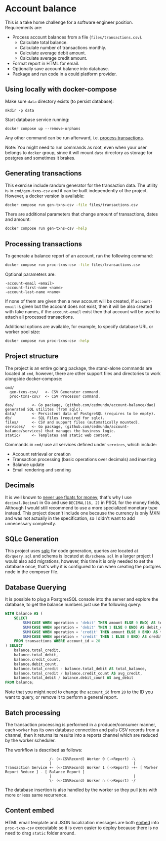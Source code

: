# Account balance

This is a take home challenge for a software engineer position. Requirements are:

* Process account balances from a file (`files/transactions.csv`).
  * Calculate total balance.
  * Calculate number of transactions monthly.
  * Calculate average debit amount.
  * Calculate average credit amount.
* Format report in HTML for email.
* Optionally save account balance into database.
* Package and run code in a could platform provider.

## Using locally with docker-compose

Make sure `data` directory exists (to persist database):

```
mkdir -p data
```

Start database service running:
```
docker compose up --remove-orphans
```

Any other command can be run afterward, i.e. [process transactions](#processing-transactions).

Note: You might need to run commands as root, even when your user belongs to `docker` group, since it will mount `data` directory
as storage for postgres and sometimes it brakes.

## Generating transactions

This exercise include random generator for the transaction data. The utility is in `cmd/gen-txns-csv` and it can be built
independently of the project. However, a docker version is available:
```sh
docker compose run gen-txns-csv -file files/transactions.csv
```

There are additional parameters that change amount of transactions, dates and amount:
```sh
docker compose run gen-txns-csv -help
```

## Processing transactions

To generate a balance report of an account, run the following command:
```sh
docker compose run proc-txns-csv -file files/transactions.csv
```

Optional parameters are:
```
-account-email <email>
-account-first-name <name>
-account-last-name <name>
```

If none of them are given then a new account will be created, if `account-email` is given but
the account does not exist, then it will be also created with fake names, if the `account-email` exist
then that account will be used to attach all processed transactions.

Additional options are available, for example, to specify database URL or worker pool size:
```sh
docker compose run proc-txns-csv -help
```

## Project structure

The project is an entire golang package, the stand-alone commands are located at `cmd`, however, there are other support
files and directories to work alongside docker-compose:
```
cmd/
  gen-txns-csv/   <- CSV Generator command.
  proc-txns-csv/  <- CSV Processor command.
  
dao/        <- Go package, (github.com/cedmundo/account-balance/dao) generated SQL utilites (from sqlc).
data/       <- Persistent data of PostgreSQL (requires to be empty).
db/         <- SQL Files (required for sqlc).
files/      <- CSV and support files (automatically mounted).
services/   <- Go package, (github.com/cedmundo/account-balance/services) that manages the business logic.
static/     <- Templates and static web content.
```

Commands in `cmd/` use all services defined under `services`, which include:

* Account retrieval or creation
* Transaction processing (basic operations over decimals) and inserting
* Balance update
* Email rendering and sending

## Decimals

It is well known to [never use floats for money](https://husobee.github.io/money/float/2016/09/23/never-use-floats-for-currency.html), that's
why I use `decimal.Decimal` in Go and use `DECIMAL(16, 2)` in PSQL for the money fields, Although I would still recommend
to use a more specialized monetary type instead. This project doesn't include one because the currency is only MXN and
was not actually in the specification, so I didn't want to add unnecessary complexity.

## SQLc Generation

This project uses [sqlc](https://docs.sqlc.dev/en/latest/) for code generation, queries are located at `db/query.sql` 
and schema is located at `db/schema.sql` in a larger project I would also add migrations, however, this time it is only 
needed to set the database once, that's why it is configured to run when creating the postgres node in the composer file.

## Database Querying

It is possible to plug a PostgresSQL console into the server and explore the database, to get the balance numbers just use the
following query:

```sql
WITH balance AS (
    SELECT
        SUM(CASE WHEN operation = 'debit' THEN amount ELSE 0 END) AS total_debit,
        SUM(CASE WHEN operation = 'debit' THEN 1 ELSE 0 END) AS debit_count,
        SUM(CASE WHEN operation = 'credit' THEN amount ELSE 0 END) AS total_credit,
        SUM(CASE WHEN operation = 'credit' THEN 1 ELSE 0 END) AS credit_count
    FROM transactions WHERE account_id = 20
) SELECT
    balance.total_credit,
    balance.total_debit,
    balance.credit_count,
    balance.debit_count,
    balance.total_credit - balance.total_debit AS total_balance,
    balance.total_credit / balance.credit_count AS avg_credit,
    balance.total_debit / balance.debit_count AS avg_debit
FROM balance;
```

Note that you might need to change the `account_id` from `20` to the ID you want to query, or remove it to perform a general
report.

## Batch processing

The transaction processing is performed in a producer/consumer manner, each `worker` has its own database connection and
pulls CSV records from a channel, then it returns its results into a reports channel which are reduced by the worker scheduler.

The workflow is described as follows:
```
                    /- (<-CSVRecord) Worker 0 (->Report) -\
                    |                                     |
Transaction Service +- (<-CSVRecord) Worker 1 (->Report) -+- [ Worker Report Reduce ] - [ Balance Report ]  
                    |                                     |
                    \- (<-CSVRecord) Worker n (->Report) -/
```

The database insertion is also handled by the worker so they pull jobs with more or less same recurrence.

## Content embed

HTML email template and JSON localization messages are both [embed](https://pkg.go.dev/embed) into `proc-txns-csv` 
executable so it is even easier to deploy because there is no need to drag `static` folder around.